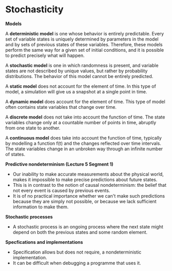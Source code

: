 # Stochasticity

**Models**

A **deterministic model** is one whose behavior is entirely predictable. Every set of variable states is uniquely determined by parameters in the model and by sets of previous states of these variables. Therefore, these models perform the same way for a given set of initial conditions, and it is possible to predict precisely what will happen.

A **stochastic model** is one in which randomness is present, and variable states are not described by unique values, but rather by probability distributions. The behavior of this model cannot be entirely predicted.

A **static model** does not account for the element of time. In this type of model, a simulation will give us a snapshot at a single point in time.

A **dynamic model** does account for the element of time. This type of model often contains state variables that change over time.

A **discrete model** does not take into account the function of time. The state variables change only at a countable number of points in time, abruptly from one state to another.

A **continuous model** does take into account the function of time, typically by modelling a function f(t) and the changes reflected over time intervals. The state variables change in an unbroken way through an infinite number of states.

**Predictive nondeterminism (Lecture 5 Segment 1)**

- Our inability to make accurate measurements about the physical world, makes it impossible to make precise predictions about future states.
- This is in contrast to the notion of causal nondeterminism: the belief that not every event is caused by previous events.
- It is of no practical importance whether we can't make such predictions because they are simply not possible, or because we lack sufficient information to make them.

**Stochastic processes**

- A stochastic process is an ongoing process where the next state might depend on both the previous states and some random element.

**Specfications and implementations**

- Specification allows but does not require, a nondeterministic implementation.
- It can be difficult when debugging a programme that uses it.
